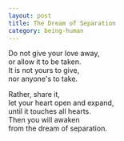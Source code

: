 ```yaml
---
layout: post
title: The Dream of Separation
category: being-human
---
```


Do not give your love away,  
or allow it to be taken.  
It is not yours to give,  
nor anyone's to take.

Rather, share it,  
let your heart open and expand,  
until it touches all hearts.  
Then you will awaken  
from the dream of separation.
